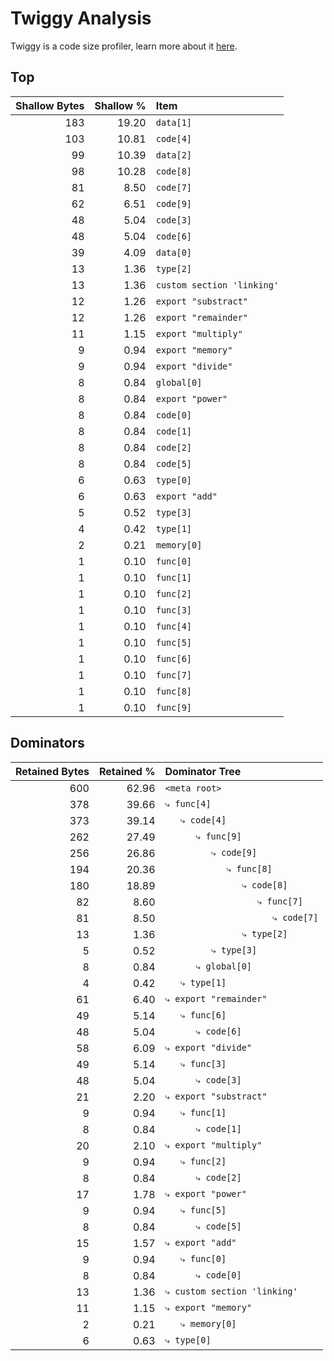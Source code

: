 # Twiggy Analysis

Twiggy is a code size profiler, learn more about it [here](https://github.com/rustwasm/twiggy).

## Top

| Shallow Bytes | Shallow % | Item |
| ------------: | --------: | :--- |
| 183 | 19.20 | `data[1]` |
| 103 | 10.81 | `code[4]` |
| 99 | 10.39 | `data[2]` |
| 98 | 10.28 | `code[8]` |
| 81 | 8.50 | `code[7]` |
| 62 | 6.51 | `code[9]` |
| 48 | 5.04 | `code[3]` |
| 48 | 5.04 | `code[6]` |
| 39 | 4.09 | `data[0]` |
| 13 | 1.36 | `type[2]` |
| 13 | 1.36 | `custom section 'linking'` |
| 12 | 1.26 | `export "substract"` |
| 12 | 1.26 | `export "remainder"` |
| 11 | 1.15 | `export "multiply"` |
| 9 | 0.94 | `export "memory"` |
| 9 | 0.94 | `export "divide"` |
| 8 | 0.84 | `global[0]` |
| 8 | 0.84 | `export "power"` |
| 8 | 0.84 | `code[0]` |
| 8 | 0.84 | `code[1]` |
| 8 | 0.84 | `code[2]` |
| 8 | 0.84 | `code[5]` |
| 6 | 0.63 | `type[0]` |
| 6 | 0.63 | `export "add"` |
| 5 | 0.52 | `type[3]` |
| 4 | 0.42 | `type[1]` |
| 2 | 0.21 | `memory[0]` |
| 1 | 0.10 | `func[0]` |
| 1 | 0.10 | `func[1]` |
| 1 | 0.10 | `func[2]` |
| 1 | 0.10 | `func[3]` |
| 1 | 0.10 | `func[4]` |
| 1 | 0.10 | `func[5]` |
| 1 | 0.10 | `func[6]` |
| 1 | 0.10 | `func[7]` |
| 1 | 0.10 | `func[8]` |
| 1 | 0.10 | `func[9]` |


## Dominators

| Retained Bytes | Retained % | Dominator Tree |
| ------------: | --------: | :--- |
| 600 | 62.96 | `<meta root>` |
| 378 | 39.66 | `⤷ func[4]` |
| 373 | 39.14 | `   ⤷ code[4]` |
| 262 | 27.49 | `      ⤷ func[9]` |
| 256 | 26.86 | `         ⤷ code[9]` |
| 194 | 20.36 | `            ⤷ func[8]` |
| 180 | 18.89 | `               ⤷ code[8]` |
| 82 | 8.60 | `                  ⤷ func[7]` |
| 81 | 8.50 | `                     ⤷ code[7]` |
| 13 | 1.36 | `               ⤷ type[2]` |
| 5 | 0.52 | `         ⤷ type[3]` |
| 8 | 0.84 | `      ⤷ global[0]` |
| 4 | 0.42 | `   ⤷ type[1]` |
| 61 | 6.40 | `⤷ export "remainder"` |
| 49 | 5.14 | `   ⤷ func[6]` |
| 48 | 5.04 | `      ⤷ code[6]` |
| 58 | 6.09 | `⤷ export "divide"` |
| 49 | 5.14 | `   ⤷ func[3]` |
| 48 | 5.04 | `      ⤷ code[3]` |
| 21 | 2.20 | `⤷ export "substract"` |
| 9 | 0.94 | `   ⤷ func[1]` |
| 8 | 0.84 | `      ⤷ code[1]` |
| 20 | 2.10 | `⤷ export "multiply"` |
| 9 | 0.94 | `   ⤷ func[2]` |
| 8 | 0.84 | `      ⤷ code[2]` |
| 17 | 1.78 | `⤷ export "power"` |
| 9 | 0.94 | `   ⤷ func[5]` |
| 8 | 0.84 | `      ⤷ code[5]` |
| 15 | 1.57 | `⤷ export "add"` |
| 9 | 0.94 | `   ⤷ func[0]` |
| 8 | 0.84 | `      ⤷ code[0]` |
| 13 | 1.36 | `⤷ custom section 'linking'` |
| 11 | 1.15 | `⤷ export "memory"` |
| 2 | 0.21 | `   ⤷ memory[0]` |
| 6 | 0.63 | `⤷ type[0]` |
